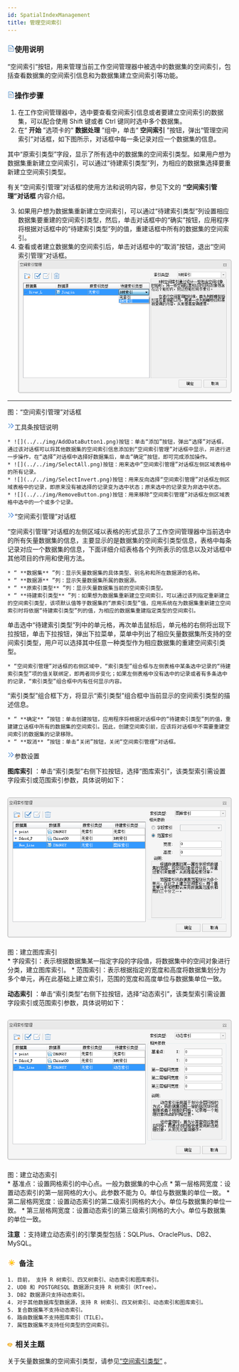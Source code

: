```yaml
---
id: SpatialIndexManagement
title: 管理空间索引
---
```

### ![](../../img/read.gif)使用说明

“空间索引”按钮，用来管理当前工作空间管理器中被选中的数据集的空间索引，包括查看数据集的空间索引信息和为数据集建立空间索引等功能。

### ![](../../img/read.gif)操作步骤

  1. 在工作空间管理器中，选中要查看空间索引信息或者要建立空间索引的数据集，可以配合使用 Shift 键或者 Ctrl 键同时选中多个数据集。
  2. 在“ **开始** ”选项卡的“ **数据处理** ”组中，单击“ **空间索引** ”按钮，弹出“管理空间索引”对话框，如下图所示，对话框中每一条记录对应一个数据集的信息。

其中“原索引类型”字段，显示了所有选中的数据集的空间索引类型。如果用户想为数据集重新建立空间索引，可以通过“待建索引类型”列，为相应的数据集选择要重新建立空间索引类型。

有关“空间索引管理”对话框的使用方法和说明内容，参见下文的 **“空间索引管理”对话框** 内容介绍。

  3. 如果用户想为数据集重新建立空间索引，可以通过“待建索引类型”列设置相应数据集要重建的空间索引类型，然后，单击对话框中的“确实”按钮，应用程序将根据对话框中的“待建索引类型”列的值，重建话框中所有的数据集的空间索引。
  4. 查看或者建立数据集的空间索引后，单击对话框中的“取消”按钮，退出“空间索引管理”对话框。
![](img/SpatialMangerDia.png)  
---  
图：“空间索引管理”对话框  
  
![](img/close.gif)工具条按钮说明

    * ![](../../img/AddDataButton1.png)按钮：单击“添加”按钮，弹出“选择”对话框，通过该对话框可以将其他数据集的空间索引信息添加到“空间索引管理”对话框中显示，并进行进一步操作，在“选择”对话框中选择好数据集后，单击“确定”按钮，即可完成添加操作。
    * ![](../../img/SelectAll.png)按钮：用来选中“空间索引管理”对话框左侧区域表格中的所有记录。
    * ![](../../img/SelectInvert.png)按钮：用来反向选择“空间索引管理”对话框左侧区域表格中的记录，即原来没有被选择的记录变为选中状态；原来选中的记录变为非选中状态。
    * ![](../../img/RemoveButton.png)按钮：用来移除“空间索引管理”对话框左侧区域表格中选中的一个或多个记录。

![](img/close.gif)“空间索引管理”对话框

“空间索引管理”对话框的左侧区域以表格的形式显示了工作空间管理器中当前选中的所有矢量数据集的信息，主要显示的是数据集的空间索引类型信息，表格中每条记录对应一个数据集的信息，下面详细介绍表格各个列所表示的信息以及对话框中其他项目的作用和使用方法。

    * “ **数据集** ”列：显示矢量数据集的具体类型、别名称和所在数据源的名称。
    * “ **数据源** ”列：显示矢量数据集所属的数据源。
    * “ **原索引类型** ”列：显示矢量数据集当前的空间索引类型。
    * “ **待建索引类型** ”列：如果想为数据集重新建立空间索引，可以通过该列指定重新建立的空间索引类型，该项默认值等于数据集的“原索引类型”值，应用系统在为数据集重新建立空间索引时将依据“待建索引类型”列的值，为相应的数据集重建指定类型的空间索引。

单击选中“待建索引类型”列中的单元格，再次单击鼠标后，单元格的右侧将出现下拉按钮，单击下拉按钮，弹出下拉菜单，菜单中列出了相应矢量数据集所支持的空间索引类型，用户可以选择其中任意一种类型作为相应数据集的重建空间索引类型。

    * “空间索引管理”对话框的右侧区域中，“索引类型”组合框与左侧表格中某条选中记录的“待建索引类型”项的值关联绑定，即两者同步变化；如果左侧表格中没有选中的记录或者有多条选中的记录，“索引类型”组合框中内有任何显示内容。

“索引类型”组合框下方，将显示“索引类型”组合框中当前显示的空间索引类型的描述信息。

    * “ **确定** ”按钮：单击创建按钮，应用程序将根据对话框中的“待建索引类型”列的值，重建建立话框中所有的数据集的空间索引。因此，创建空间索引前，应该将对话框中不需要重建空间索引的数据集的记录移除。
    * “ **取消** ”按钮：单击“关闭”按钮，关闭“空间索引管理”对话框。

![](img/close.gif)参数设置

**图库索引** ：单击“索引类型”右侧下拉按钮，选择“图库索引”，该类型索引需设置字段索引或范围索引参数，具体说明如下：

![](img/TileDia.png)  
---  
图：建立图库索引  
    * 字段索引：表示根据数据集某一指定字段的字段值，将数据集中的空间对象进行分类，建立图库索引。
    * 范围索引：表示根据指定的宽度和高度将数据集划分为多个单元，再在此基础上建立索引，范围的宽度和高度单位与数据集单位一致。

**动态索引** ：单击“索引类型”右侧下拉按钮，选择“动态索引”，该类型索引需设置字段索引或范围索引参数，具体说明如下：

![](img/MultileveDia.png)  
---  
图：建立动态索引  
    * 基准点：设置网格索引的中心点。一般为数据集的中心点
    * 第一层格网宽度：设置动态索引的第一层网格的大小。此参数不能为 0。单位与数据集的单位一致。
    * 第二层格网宽度：设置动态索引的第二级索引网格的大小。单位与数据集的单位一致。
    * 第三层格网宽度：设置动态索引的第三级索引网格的大小。单位与数据集的单位一致。

**注意** ：支持建立动态索引的引擎类型包括：SQLPlus、OraclePlus、DB2、MySQL。

### ![](../../img/note.png) 备注

    1. 目前， 支持 R 树索引、四叉树索引、动态索引和图库索引。
    2. UDB 和 POSTGRESQL 数据源只支持 R 树索引（RTree）。
    3. DB2 数据源只支持动态索引。
    4. 对于其他数据库型数据源，支持 R 树索引、四叉树索引、动态索引和图库索引。
    5. 复合数据集不支持动态索引。
    6. 路由数据集不支持图库索引（TILE）。
    7. 属性数据集不支持任何类型的空间索引。

### ![](../../img/seealso.png) 相关主题

关于矢量数据集的空间索引类型，请参见[“空间索引类型”](SpatialIndexType.htm) 。



